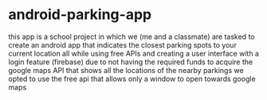 ﻿# android-parking-app
this app is a school project in which we (me and a classmate) are tasked to create an android app that indicates the closest parking spots to your current location all while using free APIs and creating a user interface with a login feature (firebase)
due to not having the required funds to acquire the google maps API that shows all the locations of the nearby parkings we opted to use the free api that allows only a window to open towards google maps
